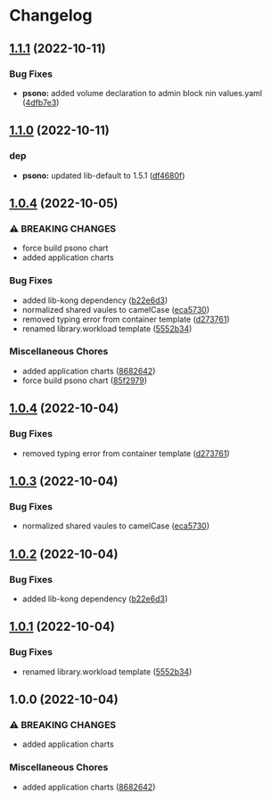 # Changelog

## [1.1.1](https://github.com/ptonini/helm-charts/compare/psono-v1.1.0...psono-v1.1.1) (2022-10-11)


### Bug Fixes

* **psono:** added volume declaration to admin block nin values.yaml ([4dfb7e3](https://github.com/ptonini/helm-charts/commit/4dfb7e358ddd86dbdd5ebeaa86274d54b064e69d))

## [1.1.0](https://github.com/ptonini/helm-charts/compare/psono-v1.0.4...psono-v1.1.0) (2022-10-11)


### dep

* **psono:** updated lib-default to 1.5.1 ([df4680f](https://github.com/ptonini/helm-charts/commit/df4680f32bc9917cffa23efcf6d4334921075cd3))

## [1.0.4](https://github.com/ptonini/helm-charts/compare/psono-v1.0.4...psono-v1.0.4) (2022-10-05)


### ⚠ BREAKING CHANGES

* force build psono chart
* added application charts

### Bug Fixes

* added lib-kong dependency ([b22e6d3](https://github.com/ptonini/helm-charts/commit/b22e6d3c3f384a0216a920257cedf8e95c0873ed))
* normalized shared vaules to camelCase ([eca5730](https://github.com/ptonini/helm-charts/commit/eca5730cd50a1cd4b2d8226f54046b0bba4e5a86))
* removed typing error from container template ([d273761](https://github.com/ptonini/helm-charts/commit/d2737611de5010e9c4da27c326e7672f7509ec8c))
* renamed library.workload template ([5552b34](https://github.com/ptonini/helm-charts/commit/5552b34e36cb8dc2f2d52d8b54a08249bcc72fe4))


### Miscellaneous Chores

* added application charts ([8682642](https://github.com/ptonini/helm-charts/commit/86826429ed0828423670eab75efff25ef7e31924))
* force build psono chart ([85f2979](https://github.com/ptonini/helm-charts/commit/85f2979df8313cd3d499fdea6fab8b394b084939))

## [1.0.4](https://github.com/ptonini/helm-charts/compare/psono-v1.0.3...psono-v1.0.4) (2022-10-04)


### Bug Fixes

* removed typing error from container template ([d273761](https://github.com/ptonini/helm-charts/commit/d2737611de5010e9c4da27c326e7672f7509ec8c))

## [1.0.3](https://github.com/ptonini/helm-charts/compare/psono-v1.0.2...psono-v1.0.3) (2022-10-04)


### Bug Fixes

* normalized shared vaules to camelCase ([eca5730](https://github.com/ptonini/helm-charts/commit/eca5730cd50a1cd4b2d8226f54046b0bba4e5a86))

## [1.0.2](https://github.com/ptonini/helm-charts/compare/psono-v1.0.1...psono-v1.0.2) (2022-10-04)


### Bug Fixes

* added lib-kong dependency ([b22e6d3](https://github.com/ptonini/helm-charts/commit/b22e6d3c3f384a0216a920257cedf8e95c0873ed))

## [1.0.1](https://github.com/ptonini/helm-charts/compare/psono-v1.0.0...psono-v1.0.1) (2022-10-04)


### Bug Fixes

* renamed library.workload template ([5552b34](https://github.com/ptonini/helm-charts/commit/5552b34e36cb8dc2f2d52d8b54a08249bcc72fe4))

## 1.0.0 (2022-10-04)


### ⚠ BREAKING CHANGES

* added application charts

### Miscellaneous Chores

* added application charts ([8682642](https://github.com/ptonini/helm-charts/commit/86826429ed0828423670eab75efff25ef7e31924))
